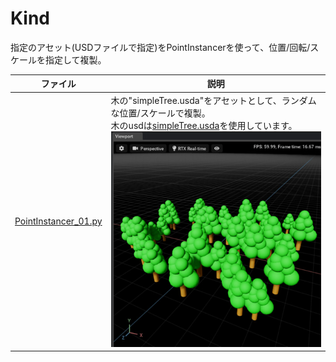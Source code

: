 # Kind

指定のアセット(USDファイルで指定)をPointInstancerを使って、位置/回転/スケールを指定して複製。    

|ファイル|説明|    
|---|---|    
|[PointInstancer_01.py](./PointInstancer_01.py)|木の"simpleTree.usda"をアセットとして、ランダムな位置/スケールで複製。<br>木のusdは[simpleTree.usda](./usd/simpleTree.usda)を使用しています。<br>![usd_pointinstancer_01.jpg](./images/usd_pointinstancer_01.jpg)|    

